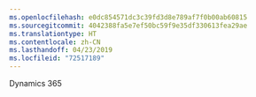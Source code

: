 ```yaml
---
ms.openlocfilehash: e0dc854571dc3c39fd3d8e789af7f0b00ab60815
ms.sourcegitcommit: 4042388fa5e7ef50bc59f9e35df330613fea29ae
ms.translationtype: HT
ms.contentlocale: zh-CN
ms.lasthandoff: 04/23/2019
ms.locfileid: "72517189"
---
```

Dynamics 365